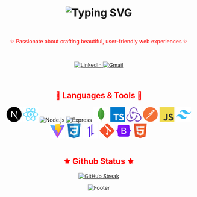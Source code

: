 <h1 align="center">
  <img src="https://readme-typing-svg.demolab.com?font=Quicksand&size=32&duration=2500&pause=1000&color=FF0000&center=true&vCenter=true&width=500&lines=Hi+there+%F0%9F%98%8A;I'm+Aya+Osama;Full-Stack+Developer" alt="Typing SVG" />
</h1>

<br/>
<p align="center" style="color:#FF0000;">
    ✨ Passionate about crafting beautiful, user-friendly web experiences ✨
</p>
<br/>
<p align="center">
    <a href="https://www.linkedin.com/in/aya-osama-775286269/" target="_blank">
        <img src="https://img.shields.io/badge/LinkedIn-FF0000?style=for-the-badge&logo=linkedin&logoColor=white" alt="LinkedIn" />
    </a>
    <a href="https://mail.google.com/mail/u/1/?view=cm&fs=1&to=ayaramadan2011@gmail.com&tf=1" target="_blank">
        <img src="https://img.shields.io/badge/Gmail-FF0000?style=for-the-badge&logo=gmail&logoColor=white" alt="Gmail" />
    </a>
</p>
<br/>
<h2 align="center" style="color:#FF0000;">💫 Languages & Tools 💫</h2>

<div align="center">
    <img src="https://raw.githubusercontent.com/devicons/devicon/master/icons/nextjs/nextjs-original.svg" height="40" title="Next.js" />
    <img src="https://raw.githubusercontent.com/devicons/devicon/master/icons/react/react-original.svg" height="40" title="React" />
    <img src="https://github.com/user-attachments/assets/f420d39e-3c95-4a3c-8247-2ea4ffd68d6d" height="40" title="Node.js" />
    <img src="https://github.com/user-attachments/assets/4615b415-b6f1-40d4-84eb-9f04c87d4b07" height="40" title="Express" />
    <img src="https://raw.githubusercontent.com/devicons/devicon/master/icons/mongodb/mongodb-original.svg" height="40" title="MongoDB" />
    <img src="https://raw.githubusercontent.com/devicons/devicon/master/icons/typescript/typescript-original.svg" height="40" title="TypeScript" />
    <img src="https://raw.githubusercontent.com/devicons/devicon/master/icons/redux/redux-original.svg" height="40" title="Redux" />
    <img src="https://raw.githubusercontent.com/devicons/devicon/master/icons/postman/postman-original.svg" height="40" title="Postman" />
    <img src="https://raw.githubusercontent.com/devicons/devicon/master/icons/javascript/javascript-original.svg" height="40" title="JavaScript" />
    <img src="https://raw.githubusercontent.com/devicons/devicon/master/icons/tailwindcss/tailwindcss-original.svg" height="40" title="TailwindCSS" />
    <img src="https://raw.githubusercontent.com/devicons/devicon/master/icons/vitejs/vitejs-original.svg" height="40" title="Vite" />
    <img src="https://raw.githubusercontent.com/devicons/devicon/master/icons/css3/css3-original.svg" height="40" title="CSS3" />
    <img src="https://raw.githubusercontent.com/devicons/devicon/master/icons/axios/axios-plain.svg" height="40" title="Axios" />
    <img src="https://raw.githubusercontent.com/devicons/devicon/master/icons/git/git-original.svg" height="40" title="Git" />
    <img src="https://raw.githubusercontent.com/devicons/devicon/master/icons/bootstrap/bootstrap-original.svg" height="40" title="Bootstrap" />
    <img src="https://raw.githubusercontent.com/devicons/devicon/master/icons/html5/html5-original.svg" height="40" title="HTML5" />
</div>

<br/>

<h2 align="center" style="color:#FF0000;">⚜ Github Status ⚜</h2>
<div align="center">
<a href="https://git.io/streak-stats"><img src="https://streak-stats.demolab.com?user=ayaosamaramadan&theme=shadow-red&border_radius=4.7" alt="GitHub Streak" /></a>
</div>

<p align="center">
    <img src="https://capsule-render.vercel.app/api?type=waving&color=FF0000&height=100&section=footer" alt="Footer" />
</p>

